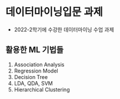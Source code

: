 # 데이터마이닝입문 과제 
- 2022-2학기에 수강한 데이터마이닝 수업 과제 

## 활용한 ML 기법들 
1. Association Analysis 
2. Regression Model 
3. Decision Tree 
4. LDA, QDA, SVM 
5. Hierarchical Clustering 
